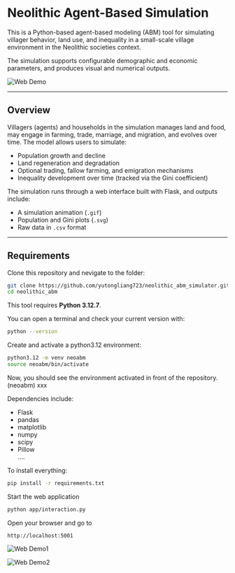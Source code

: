 # Neolithic Agent-Based Simulation

This is a Python-based agent-based modeling (ABM) tool for simulating villager behavior, land use, and inequality in a small-scale village environment in the Neolithic societies context. 

The simulation supports configurable demographic and economic parameters, and produces visual and numerical outputs.

![Web Demo](demo_web.png)

---

## Overview

Villagers (agents) and households in the simulation manages land and food, may engage in farming, trade, marriage, and migration, and evolves over time. The model allows users to simulate:
- Population growth and decline
- Land regeneration and degradation
- Optional trading, fallow farming, and emigration mechanisms
- Inequality development over time (tracked via the Gini coefficient)

The simulation runs through a web interface built with Flask, and outputs include:
- A simulation animation (`.gif`)
- Population and Gini plots (`.svg`)
- Raw data in `.csv` format

---

## Requirements

Clone this repository and nevigate to the folder:

```bash
git clone https://github.com/yutongliang723/neolithic_abm_simulator.git
cd neolithic_abm
```

This tool requires **Python 3.12.7**.

You can open a terminal and check your current version with:

```bash
python --version
```

Create and activate a python3.12 environment:
```bash
python3.12 -m venv neoabm
source neoabm/bin/activate
```
Now, you should see the environment activated in front of the repository. (neoabm) xxx

Dependencies include:

- Flask
- pandas
- matplotlib
- numpy
- scipy
- Pillow  
....

To install everything:

```bash
pip install -r requirements.txt
```

Start the web application

```bash
python app/interaction.py
```

Open your browser and go to

```
http://localhost:5001
```
![Web Demo1](demo_web.png)

![Web Demo2](web_demo2.png)